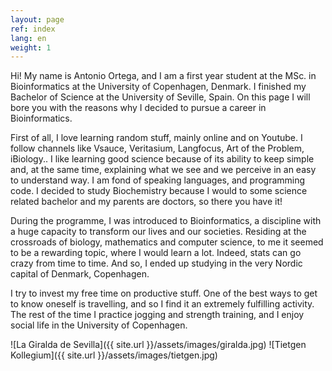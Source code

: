 ```yaml
---
layout: page
ref: index
lang: en
weight: 1
---
```


Hi! My name is Antonio Ortega, and I am a first year student at the MSc. in Bioinformatics at the University of Copenhagen, Denmark. I finished my Bachelor of Science at the University of Seville, Spain. On this page I will bore you with the reasons why I decided to pursue a career in Bioinformatics.

First of all, I love learning random stuff, mainly online and on Youtube. I follow channels like Vsauce, Veritasium, Langfocus, Art of the Problem, iBiology.. I like learning good science because of its ability to keep simple and, at the same time, explaining what we see and we perceive in an easy to understand way. I am fond of speaking languages, and programming code. I decided to study Biochemistry because I would to some science related bachelor and my parents are doctors, so there you have it!

During the programme, I was introduced to Bioinformatics, a discipline with a huge capacity to transform our lives and our societies. Residing at the crossroads of biology, mathematics and computer science, to me it seemed to be a rewarding topic, where I would learn a lot. Indeed, stats can go crazy from time to time. And so, I ended up studying in the very Nordic capital of Denmark, Copenhagen.

I try to invest my free time on productive stuff. One of the best ways to get to know oneself is travelling, and so I find it an extremely fulfilling activity. The rest of the time I practice jogging and strength training, and I enjoy social life in the University of Copenhagen.

![La Giralda de Sevilla]({{ site.url }}/assets/images/giralda.jpg)
![Tietgen Kollegium]({{ site.url }}/assets/images/tietgen.jpg)

